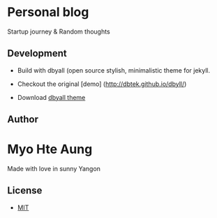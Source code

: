 # Personal blog

Startup journey & Random thoughts

## Development

* Build with dbyall (open source stylish, minimalistic theme for jekyll.

* Checkout the original [demo] (http://dbtek.github.io/dbyll/)

* Download [dbyall theme](https://github.com/dbtek/dbyll/archive/master.zip) 

## Author

# Myo Hte Aung

Made with love in sunny Yangon

## License
- [MIT](http://opensource.org/licenses/MIT)



